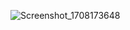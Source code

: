 ![Screenshot_1708173648](https://github.com/Febry3/Motion_Week5/assets/121351049/f97df9b1-fe42-4c35-bfed-1efb3079e0b9)
